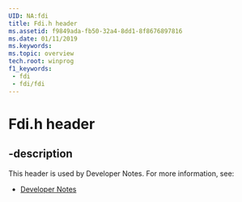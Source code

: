 ```yaml
---
UID: NA:fdi
title: Fdi.h header
ms.assetid: f9849ada-fb50-32a4-8dd1-8f8676897816
ms.date: 01/11/2019
ms.keywords: 
ms.topic: overview
tech.root: winprog
f1_keywords:
 - fdi
 - fdi/fdi
---
```


# Fdi.h header


## -description

This header is used by Developer Notes. For more information, see:

- [Developer Notes](../_winprog/index.md)

